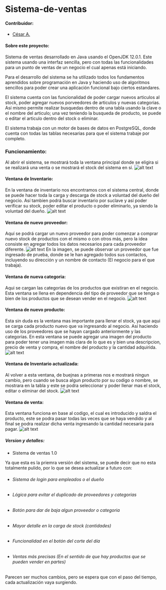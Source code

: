 # Sistema-de-ventas

#### Contribuidor:
  * [César A.](https://github.com/hiromi00)
    
#### Sobre este proyecto:
Sistema de ventas desarrollado en Java usando el OpenJDK 12.0.1. Este sistema usando una interfaz sencilla, pero con todas las funcionalidades para un punto de ventas de un negocio el cual apenas está iniciando.   

Para el desarrollo del sistema se ha utilizado todos los fundamentos aprendidos sobre programación en Java y haciendo uso de algoritmos sencillos para poder crear una aplicación funcional bajo ciertos estandares.            

El sistema cuenta con las funcionalidad de poder cargar nuevos articulos al stock, poder agregar nuevos porveedores de 
articulos y nuevas categorias. Así mismo permite realizar busquedas dentro de una tabla usando la clave o el nombre del articulo; una vez teniendo la busqueda de producto, se puede o editar el articulo dentro del stock o eliminar.

El sistema trabaja con un motor de bases de datos en PostgreSQL, donde cuenta con todas las tablas necesarias para que el sistema trabaje por completo.

### Funcionamiento:
Al abrir el sistema, se mostrará toda la ventana principal donde se eligira si se realizará una venta o se mostrará el stock del sistema en sí.
![alt text](https://raw.githubusercontent.com/hiromi00/Sistema-de-ventas/master/images/pantInicio.png "Inicio")


#### Ventana de Inventario:
En la ventana de inventario nos encontramos con el sistema central, donde se puede hacer toda la carga y descarga de stock a voluntad del dueño del negocio. Así tambien podrá buscar inventario por suclave y así poder verificar su stock, poder editar el producto o poder eliminarlo, ya siendo la voluntad del dueño.
![alt text](https://raw.githubusercontent.com/hiromi00/Sistema-de-ventas/master/images/inventario.jpg)

#### Ventana de nuevo proveedor:
Aquí se podrá cargar un nuevo proveedor para poder comenzar a comprar nuevo stock de productos con el mismo o con otros más, pero la idea consiste en agregar todos los datos necesarios para cada proveedor diferente.
![alt text](https://raw.githubusercontent.com/hiromi00/Sistema-de-ventas/master/images/proveedor.jpg)
En la imagen, se puede observar un proveedor que fue ingresado de prueba, donde se le han agregado todos sus contactos, incluyendo su dirección y un nombre de contacto (El negocio para el que trabaja).

#### Ventana de nueva categoria:
Aqui se cargan las categorias de los productos que existiran en el negocio. Esta ventana se llena en dependencia del tipo de proveedor que se tenga o bien de los productos que se desean vender en el negocio.
![alt text](https://raw.githubusercontent.com/hiromi00/Sistema-de-ventas/master/images/categoria.jpg)

#### Ventana de nuevo producto:
Esta sin duda es la ventana mas importante para llenar el stock, ya que aqui se carga cada producto nuevo que va ingresando al negocio. Así haciendo uso de los proveedores que se hayan cargado anteriormente y las categorias.
En esta ventana se puede agregar una imagen del producto para poder tener una imagen más clara de lo que es y bien una descripcion, precio de venta y compra, el nombre del producto y la cantidad adquirida.
![alt text](https://raw.githubusercontent.com/hiromi00/Sistema-de-ventas/master/images/productos.jpg)

#### Ventana de Inventario actualizada:
Al volver a esta ventana, de buejnas a primeras nos e mostrará ningun cambio, pero cuando se busca algun producto por su codigo o nombre, se mostrara en la tabla y este se podra seleccionar y poder llenar mas el stock, editar o eliminar del stock.
![alt text](https://raw.githubusercontent.com/hiromi00/Sistema-de-ventas/master/images/actInventario.jpg)

#### Ventana de venta:
Esta ventana funciona en base al codigo, el cual es introducido y saldra el producto, este se podra pasar todas las veces que se haya vendido y al final se podra realizar dicha venta ingresando la cantidad necesaria para pagar.
![alt text](https://raw.githubusercontent.com/hiromi00/Sistema-de-ventas/master/images/ventaPrueba.jpg)

##### Version y detalles:
* Sistema de ventas 1.0

Ya que esta es la priemra versión del sistema, se puede decir que no esta totalmente pulido, por lo que se desea actualizar a futuro con:
+ ###### Sistema de login para empleados o el dueño
+ ###### Lógica para evitar el duplicado de proveedores y categorias
+ ###### Botón para dar de baja algun proveedor o categoria
+ ###### Mayor detalle en la carga de stock (cantidades)
+ ###### Funcionalidad en el botón del corte del día
+ ###### Ventas más precisas (En el sentido de que hay productos que se pueden vender en partes)

Parecen ser muchos cambios, pero se espera que con el paso del tiempo, cada actualización vaya surgiendo.
